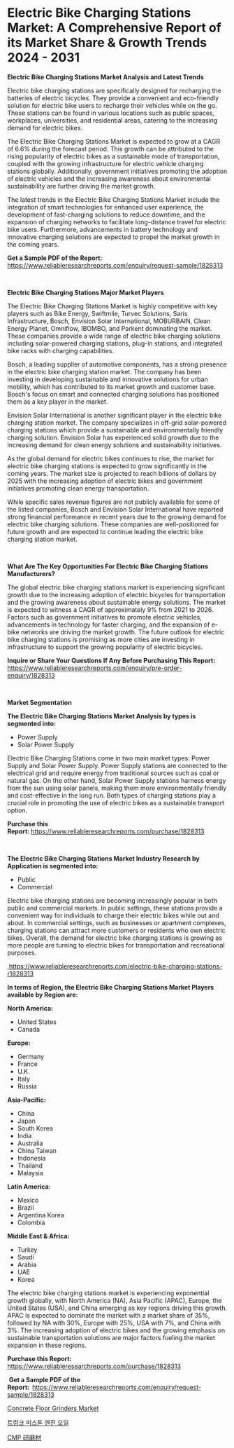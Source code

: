 <p><h1>Electric Bike Charging Stations Market: A Comprehensive Report of its Market Share & Growth Trends 2024 - 2031</h1></p><p><strong>Electric Bike Charging Stations Market Analysis and Latest Trends</strong></p>
<p><p>Electric bike charging stations are specifically designed for recharging the batteries of electric bicycles. They provide a convenient and eco-friendly solution for electric bike users to recharge their vehicles while on the go. These stations can be found in various locations such as public spaces, workplaces, universities, and residential areas, catering to the increasing demand for electric bikes.</p><p>The Electric Bike Charging Stations Market is expected to grow at a CAGR of 6.6% during the forecast period. This growth can be attributed to the rising popularity of electric bikes as a sustainable mode of transportation, coupled with the growing infrastructure for electric vehicle charging stations globally. Additionally, government initiatives promoting the adoption of electric vehicles and the increasing awareness about environmental sustainability are further driving the market growth.</p><p>The latest trends in the Electric Bike Charging Stations Market include the integration of smart technologies for enhanced user experience, the development of fast-charging solutions to reduce downtime, and the expansion of charging networks to facilitate long-distance travel for electric bike users. Furthermore, advancements in battery technology and innovative charging solutions are expected to propel the market growth in the coming years.</p></p>
<p><strong>Get a Sample PDF of the Report:&nbsp;</strong> <a href="https://www.reliableresearchreports.com/enquiry/request-sample/1828313">https://www.reliableresearchreports.com/enquiry/request-sample/1828313</a></p>
<p>&nbsp;</p>
<p><strong>Electric Bike Charging Stations Major Market Players</strong></p>
<p><p>The Electric Bike Charging Stations Market is highly competitive with key players such as Bike Energy, Swiftmile, Turvec Solutions, Saris Infrastructure, Bosch, Envision Solar International, MOBURBAIN, Clean Energy Planet, Omniflow, IBOMBO, and Parkent dominating the market. These companies provide a wide range of electric bike charging solutions including solar-powered charging stations, plug-in stations, and integrated bike racks with charging capabilities.</p><p>Bosch, a leading supplier of automotive components, has a strong presence in the electric bike charging station market. The company has been investing in developing sustainable and innovative solutions for urban mobility, which has contributed to its market growth and customer base. Bosch's focus on smart and connected charging solutions has positioned them as a key player in the market.</p><p>Envision Solar International is another significant player in the electric bike charging station market. The company specializes in off-grid solar-powered charging stations which provide a sustainable and environmentally friendly charging solution. Envision Solar has experienced solid growth due to the increasing demand for clean energy solutions and sustainability initiatives.</p><p>As the global demand for electric bikes continues to rise, the market for electric bike charging stations is expected to grow significantly in the coming years. The market size is projected to reach billions of dollars by 2025 with the increasing adoption of electric bikes and government initiatives promoting clean energy transportation.</p><p>While specific sales revenue figures are not publicly available for some of the listed companies, Bosch and Envision Solar International have reported strong financial performance in recent years due to the growing demand for electric bike charging solutions. These companies are well-positioned for future growth and are expected to continue leading the electric bike charging station market.</p></p>
<p>&nbsp;</p>
<p><strong>What Are The Key Opportunities For Electric Bike Charging Stations Manufacturers?</strong></p>
<p><p>The global electric bike charging stations market is experiencing significant growth due to the increasing adoption of electric bicycles for transportation and the growing awareness about sustainable energy solutions. The market is expected to witness a CAGR of approximately 9% from 2021 to 2026. Factors such as government initiatives to promote electric vehicles, advancements in technology for faster charging, and the expansion of e-bike networks are driving the market growth. The future outlook for electric bike charging stations is promising as more cities are investing in infrastructure to support the growing popularity of electric bicycles.</p></p>
<p><strong>Inquire or Share Your Questions If Any Before Purchasing This Report:</strong> <a href="https://www.reliableresearchreports.com/enquiry/pre-order-enquiry/1828313">https://www.reliableresearchreports.com/enquiry/pre-order-enquiry/1828313</a></p>
<p>&nbsp;</p>
<p><strong>Market Segmentation</strong></p>
<p><strong>The Electric Bike Charging Stations Market Analysis by types is segmented into:</strong></p>
<p><ul><li>Power Supply</li><li>Solar Power Supply</li></ul></p>
<p><p>Electric Bike Charging Stations come in two main market types: Power Supply and Solar Power Supply. Power Supply stations are connected to the electrical grid and require energy from traditional sources such as coal or natural gas. On the other hand, Solar Power Supply stations harness energy from the sun using solar panels, making them more environmentally friendly and cost-effective in the long run. Both types of charging stations play a crucial role in promoting the use of electric bikes as a sustainable transport option.</p></p>
<p><strong>Purchase this Report:&nbsp;</strong><a href="https://www.reliableresearchreports.com/purchase/1828313">https://www.reliableresearchreports.com/purchase/1828313</a></p>
<p>&nbsp;</p>
<p><strong>The Electric Bike Charging Stations Market Industry Research by Application is segmented into:</strong></p>
<p><ul><li>Public</li><li>Commercial</li></ul></p>
<p><p>Electric bike charging stations are becoming increasingly popular in both public and commercial markets. In public settings, these stations provide a convenient way for individuals to charge their electric bikes while out and about. In commercial settings, such as businesses or apartment complexes, charging stations can attract more customers or residents who own electric bikes. Overall, the demand for electric bike charging stations is growing as more people are turning to electric bikes for transportation and recreational purposes.</p></p>
<p><a href="https://www.reliableresearchreports.com/electric-bike-charging-stations-r1828313">&nbsp;https://www.reliableresearchreports.com/electric-bike-charging-stations-r1828313</a></p>
<p><strong>In terms of Region, the Electric Bike Charging Stations Market Players available by Region are:</strong></p>
<p>
    <p> <strong> North America: </strong>
        <ul>
            <li>United States</li>
            <li>Canada</li>
        </ul>
        </p> 
    <p> <strong> Europe: </strong>
        <ul>
            <li>Germany</li>
            <li>France</li>
            <li>U.K.</li>
            <li>Italy</li>
            <li>Russia</li>
        </ul>
        </p> 
    <p> <strong> Asia-Pacific: </strong>
        <ul>
            <li>China</li>
            <li>Japan</li>
            <li>South Korea</li>
            <li>India</li>
            <li>Australia</li>
            <li>China Taiwan</li>
            <li>Indonesia</li>
            <li>Thailand</li>
            <li>Malaysia</li>
        </ul>
        </p> 
    <p> <strong> Latin America: </strong>
        <ul>
            <li>Mexico</li>
            <li>Brazil</li>
            <li>Argentina Korea</li>
            <li>Colombia</li>
        </ul>
        </p> 
    <p> <strong> Middle East & Africa: </strong>
        <ul>
            <li>Turkey</li>
            <li>Saudi</li>
            <li>Arabia</li>
            <li>UAE</li>
            <li>Korea</li>
        </ul>
    </p>
    </p>
<p><p>The electric bike charging stations market is experiencing exponential growth globally, with North America (NA), Asia Pacific (APAC), Europe, the United States (USA), and China emerging as key regions driving this growth. APAC is expected to dominate the market with a market share of 35%, followed by NA with 30%, Europe with 25%, USA with 7%, and China with 3%. The increasing adoption of electric bikes and the growing emphasis on sustainable transportation solutions are major factors fueling the market expansion in these regions.</p></p>
<p><strong>Purchase this Report: </strong><a href="https://www.reliableresearchreports.com/purchase/1828313">https://www.reliableresearchreports.com/purchase/1828313</a></p>
<p>&nbsp;<strong>Get a Sample PDF of the Report:&nbsp;&nbsp;</strong><a href="https://www.reliableresearchreports.com/enquiry/request-sample/1828313">https://www.reliableresearchreports.com/enquiry/request-sample/1828313</a></p>
<p><strong></strong></p>
<p><p><a href="https://github.com/nicholepatriciadoylenwnrjr0/Market-Research-Report-List-3/blob/main/concrete-floor-grinders-market.md">Concrete Floor Grinders Market</a></p><p><a href="https://github.com/marufmohassin05/Market-Research-Report-List-1/blob/main/8108621167192.md">트렁크 피스톤 엔진 오일</a></p><p><a href="https://medium.com/@izaiahbartell/cmp%E7%A0%94%E7%A3%A8%E6%9D%90%E6%96%99%E5%B8%82%E5%A0%B4%E8%A6%8F%E6%A8%A1-%E3%82%B7%E3%82%A7%E3%82%A2-%E3%83%88%E3%83%AC%E3%83%B3%E3%83%89%E5%88%86%E6%9E%90%E3%83%AC%E3%83%9D%E3%83%BC%E3%83%88-%E3%82%A8%E3%83%B3%E3%83%89%E3%83%A6%E3%83%BC%E3%82%B9-%E5%8D%8A%E5%B0%8E%E4%BD%93-%E3%83%95%E3%83%A9%E3%83%83%E3%83%88%E3%83%91%E3%83%8D%E3%83%AB-%E5%A4%AA%E9%99%BD%E5%85%89%E7%99%BA%E9%9B%BB-%E3%81%9D%E3%81%AE%E4%BB%96-%E5%8E%9F%E6%9D%90%E6%96%99%E5%88%A5-%E3%81%8A%E3%82%88%E3%81%B32031%E5%B9%B4%E3%81%BE%E3%81%A7%E3%81%AE%E4%BA%88%E6%B8%AC-987211f3783a">CMP 研磨材</a></p></p>